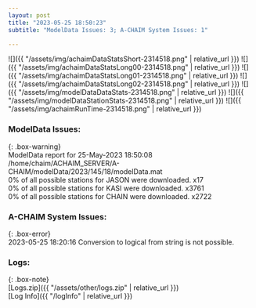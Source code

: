 ```yaml
---
layout: post
title: "2023-05-25 18:50:23"
subtitle: "ModelData Issues: 3; A-CHAIM System Issues: 1"

---
```


![]({{ "/assets/img/achaimDataStatsShort-2314518.png" | relative_url }})
![]({{ "/assets/img/achaimDataStatsLong00-2314518.png" | relative_url }})
![]({{ "/assets/img/achaimDataStatsLong01-2314518.png" | relative_url }})
![]({{ "/assets/img/achaimDataStatsLong02-2314518.png" | relative_url }})
![]({{ "/assets/img/modelDataDataStats-2314518.png" | relative_url }})
![]({{ "/assets/img/modelDataStationStats-2314518.png" | relative_url }})
![]({{ "/assets/img/achaimRunTime-2314518.png" | relative_url }})


### ModelData Issues:  
  
{: .box-warning}  
 ModelData report for 25-May-2023 18:50:08   
 /home/chaim/ACHAIM_SERVER/A-CHAIM/modelData/2023/145/18/modelData.mat   
 0% of all possible stations for JASON were downloaded. x17   
 0% of all possible stations for KASI were downloaded. x3761   
 0% of all possible stations for CHAIN were downloaded. x2722   
  
### A-CHAIM System Issues:  
  
{: .box-error}  
2023-05-25 18:20:16 Conversion to logical from string is not possible.  

### Logs:  
  
{: .box-note}  
[Logs.zip]({{ "/assets/other/logs.zip" | relative_url }})  
[Log Info]({{ "/logInfo" | relative_url }})  

